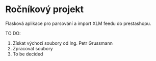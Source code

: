 <h1>Ročníkový projekt</h1>
<p>Flasková aplikace pro parsování a import XLM feedu do prestashopu.</p>
TO DO:
<ol>
  <li>Získat výchozí soubory od Ing. Petr Grussmann</li>
  <li>Zpracovat soubory</li>
  <li>To be decided</li>
</ol>
